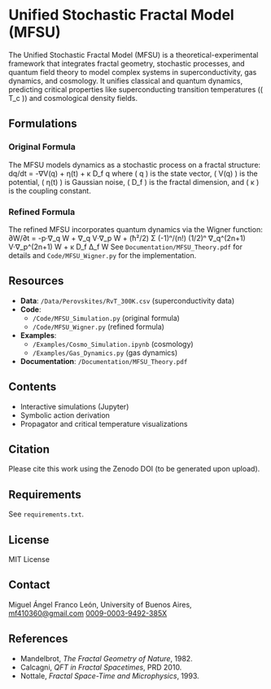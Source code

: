 # Unified Stochastic Fractal Model (MFSU)

The Unified Stochastic Fractal Model (MFSU) is a theoretical-experimental framework that integrates fractal geometry, stochastic processes, and quantum field theory to model complex systems in superconductivity, gas dynamics, and cosmology. It unifies classical and quantum dynamics, predicting critical properties like superconducting transition temperatures (\( T_c \)) and cosmological density fields.

## Formulations
### Original Formula
The MFSU models dynamics as a stochastic process on a fractal structure:
dq/dt = -∇V(q) + η(t) + κ D_f q
where \( q \) is the state vector, \( V(q) \) is the potential, \( η(t) \) is Gaussian noise, \( D_f \) is the fractal dimension, and \( κ \) is the coupling constant.

### Refined Formula
The refined MFSU incorporates quantum dynamics via the Wigner function:
∂W/∂t = -p·∇_q W + ∇_q V·∇_p W + (ħ²/2) Σ (-1)ⁿ/(n!) (1/2)ⁿ ∇_q^(2n+1) V·∇_p^(2n+1) W + κ D_f Δ_f W
See `Documentation/MFSU_Theory.pdf` for details and `Code/MFSU_Wigner.py` for the implementation.

## Resources
- **Data**: `/Data/Perovskites/RvT_300K.csv` (superconductivity data)
- **Code**: 
  - `/Code/MFSU_Simulation.py` (original formula)
  - `/Code/MFSU_Wigner.py` (refined formula)
- **Examples**: 
  - `/Examples/Cosmo_Simulation.ipynb` (cosmology)
  - `/Examples/Gas_Dynamics.py` (gas dynamics)
- **Documentation**: `/Documentation/MFSU_Theory.pdf`
## Contents

- Interactive simulations (Jupyter)
- Symbolic action derivation
- Propagator and critical temperature visualizations

## Citation
Please cite this work using the Zenodo DOI (to be generated upon upload).

## Requirements

See `requirements.txt`.

## License
MIT License

## Contact
Miguel Ángel Franco León, University of Buenos Aires, mf410360@gmail.com [0009-0003-9492-385X](https://orcid.org/0009-0003-9492-385X)

## References

- Mandelbrot, *The Fractal Geometry of Nature*, 1982.
- Calcagni, *QFT in Fractal Spacetimes*, PRD 2010.
- Nottale, *Fractal Space-Time and Microphysics*, 1993.

